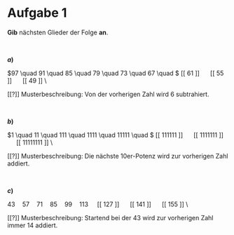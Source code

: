 <!--
version:  0.0.1

language: de

@style
input {
    text-align: center;
}

.flex-container {
    display: flex;
    flex-wrap: wrap;
    align-items: stretch;
    gap: 20px;
}

.flex-child {
    flex: 1;
    min-width: 350px;
    margin-right: 20px;
}

@media (max-width: 400px) {
    .flex-child {
        flex: 100%;
        margin-right: 0;
    }
}
@end

formula: \carry   \textcolor{red}{\scriptsize #1}
formula: \digit   \rlap{\carry{#1}}\phantom{#2}#2
formula: \permil  \text{‰}

import: https://raw.githubusercontent.com/liaTemplates/algebrite/master/README.md
import: https://raw.githubusercontent.com/LiaTemplates/Tikz-Jax/main/README.md

script: https://cdn.jsdelivr.net/gh/LiaTemplates/Tikz-Jax@main/dist/index.js

@round
<script>
  let value = `@input`;
  if (value.startsWith("@")) {
    ""
  } else {
    value = JSON.parse(value);
    value = value[0]
    value = value.replace(/,/g, ".");
    value = parseFloat(value);
    value = Math.round(value * Math.pow(10,@1)) / Math.pow(10,@1);
    value == @0
  }
</script>
@end

tags: Folgen, Einsteiger

-->




# Aufgabe 1

**Gib** nächsten Glieder der Folge **an**.


<br>

<section class="flex-container">

<div class="flex-child">

__$a)\;\;$__

$97 \quad 91 \quad 85 \quad 79 \quad 73 \quad 67 \quad $ [[ 61 ]] $\quad$ [[ 55 ]] $\quad$ [[ 49 ]] \

[[?]] Musterbeschreibung: Von der vorherigen Zahl wird $6$ subtrahiert.

</div>


</section>


<br>


<section class="flex-container">

<div class="flex-child">

__$b)\;\;$__

$1 \quad 11 \quad 111 \quad 1111 \quad 11111 \quad $ [[ 111111 ]] $\quad$ [[ 1111111 ]] $\quad$ [[ 11111111 ]] \

[[?]] Musterbeschreibung: Die nächste $10$er-Potenz wird zur vorherigen Zahl addiert.

</div>

</section>


<br>


<section class="flex-container">

<div class="flex-child">

__$c)\;\;$__

$43 \quad 57 \quad 71 \quad 85 \quad 99 \quad 113 \quad$ [[ 127 ]] $\quad$ [[ 141 ]] $\quad$ [[ 155 ]] \

[[?]] Musterbeschreibung: Startend bei der $43$ wird zur vorherigen Zahl immer $14$ addiert.

</div>

</section>



<br>
<br>
<br>
<br>